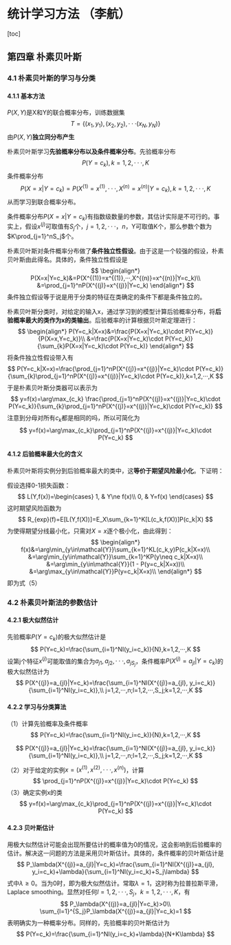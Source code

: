 # 统计学习方法 （李航）

[toc]

## 第四章 朴素贝叶斯

### 4.1 朴素贝叶斯的学习与分类

#### 4.1.1 基本方法

$P(X,Y)$是X和Y的联合概率分布，训练数据集
$$
T=\{(x_1,y_1),(x_2,y_2),···(x_N,y_N)\}
$$
由$P(X,Y)$**独立同分布产生**

朴素贝叶斯学习**先验概率分布以及条件概率分布**。先验概率分布
$$
P(Y=c_k),k=1,2,···,K
$$
条件概率分布
$$
P(X=x|Y=c_k)=P(X^{(1)}=x^{(1)},···,X^{(n)}=x^{(n)}|Y=c_k),k=1,2,···,K
$$
从而学习到联合概率分布。

条件概率分布$P(X=x|Y=c_k)$有指数级数量的参数，其估计实际是不可行的。事实上，假设$x^{(j)}$可取值有$S_j$个，$j=1,2,···，n$，Y可取值K个，那么参数个数为$K\prod_{j=1}^nS_j$个。

朴素贝叶斯对条件概率分布做了**条件独立性假设**。由于这是一个较强的假设，朴素贝叶斯由此得名。具体的，条件独立性假设是
$$
\begin{align*}
P(X=x|Y=c_k)&=P(X^{(1)}=x^{(1)},···,X^{(n)}=x^{(n)}|Y=c_k)\\
&=\prod_{j=1}^nP(X^{(j)}=x^{(j)}|Y=c_k)
\end{align*}
$$
条件独立假设等于说是用于分类的特征在类确定的条件下都是条件独立的。

朴素贝叶斯分类时，对给定的输入x，通过学习到的模型计算后验概率分布，将**后验概率最大的类作为x的类输出**。后验概率的计算根据贝叶斯定理进行：
$$
\begin{align*}
P(Y=c_k|X=x)&=\frac{P(X=x|Y=c_k)\cdot P(Y=c_k)}{P(X=x,Y=c_k)}\\
&=\frac{P(X=x|Y=c_k)\cdot P(Y=c_k)}{\sum_{k}P(X=x|Y=c_k)\cdot P(Y=c_k)}
\end{align*}
$$
将条件独立性假设带入有
$$
P(Y=c_k|X=x)=\frac{\prod_{j=1}^nP(X^{(j)}=x^{(j)}|Y=c_k)\cdot P(Y=c_k)}{\sum_{k}\prod_{j=1}^nP(X^{(j)}=x^{(j)}|Y=c_k)\cdot P(Y=c_k)},k=1,2,···,K
$$
于是朴素贝叶斯分类器可以表示为
$$
y=f(x)=\arg\max_{c_k} \frac{\prod_{j=1}^nP(X^{(j)}=x^{(j)}|Y=c_k)\cdot P(Y=c_k)}{\sum_{k}\prod_{j=1}^nP(X^{(j)}=x^{(j)}|Y=c_k)\cdot P(Y=c_k)}
$$
注意到分母对所有$c_k$都是相同的吗，所以可简化为
$$
y=f(x)=\arg\max_{c_k}\prod_{j=1}^nP(X^{(j)}=x^{(j)}|Y=c_k)\cdot P(Y=c_k)
$$

#### 4.1.2 后验概率最大化的含义

朴素贝叶斯将实例分到后验概率最大的类中，这**等价于期望风险最小化**。下证明：

假设选择0-1损失函数：
$$
L(Y,f(x))=\begin{cases}
1, & Y\ne f(x)\\
0, & Y=f(x)
\end{cases}
$$
这时期望风险函数为
$$
R_{exp}(f)=E[L(Y,f(X))]=E_X\sum_{k=1}^K[L(c_k,f(X))]P(c_k|X)
$$
为使得期望分线最小化，只需对$X=x$逐个极小化，由此得到：
$$
\begin{align*}
f(x)&=\arg\min_{y\in\mathcal{Y}}\sum_{k=1}^KL(c_k,y)P(c_k|X=x)\\
&=\arg\min_{y\in\mathcal{Y}}\sum_{k=1}^KP(y\neq c_k|X=x)\\
&=\arg\min_{y\in\mathcal{Y}}(1 - P(y=c_k|X=x))\\
&=\arg\max_{y\in\mathcal{Y}}P(y=c_k|X=x)\\
\end{align*}
$$
即为式（5）

### 4.2 朴素贝叶斯法的参数估计

#### 4.2.1 极大似然估计

先验概率$P(Y=c_k)$的极大似然估计是
$$
P(Y=c_k)=\frac{\sum_{i=1}^NI(y_i=c_k)}{N},k=1,2,···,K
$$
设第j个特征$x^{(j)}$可能取值的集合为${a_{j1},a_{j2},···,a_{jS_j}}$，条件概率$P(X^{(j)}=a_{jl}|Y=c_k)$的极大似然估计为
$$
P(X^{(j)}=a_{jl}|Y=c_k)=\frac{\sum_{i=1}^NI(X^{(j)}=a_{jl}, y_i=c_k)}{\sum_{i=1}^NI(y_i=c_k)},\\
j=1,2,···,n;l=1,2,···,S_j;k=1,2,···,K
$$

#### 4.2.2 学习与分类算法

（1）计算先验概率及条件概率
$$
P(Y=c_k)=\frac{\sum_{i=1}^NI(y_i=c_k)}{N},k=1,2,···,K
$$

$$
P(X^{(j)}=a_{jl}|Y=c_k)=\frac{\sum_{i=1}^NI(X^{(j)}=a_{jl}, y_i=c_k)}{\sum_{i=1}^NI(y_i=c_k)},\\
j=1,2,···,n;l=1,2,···,S_j;k=1,2,···,K
$$

（2）对于给定的实例$x=(x^{(1)},x^{(2)},···,x^{(n)})$，计算
$$
\prod_{j=1}^nP(X^{(j)}=x^{(j)}|Y=c_k)\cdot P(Y=c_k)
$$
（3）确定实例x的类
$$
y=f(x)=\arg\max_{c_k}\prod_{j=1}^nP(X^{(j)}=x^{(j)}|Y=c_k)\cdot P(Y=c_k)
$$

#### 4.2.3 贝叶斯估计

用极大似然估计可能会出现所要估计的概率值为0的情况，这会影响到后验概率的估计。解决这一问题的方法是采用贝叶斯估计。具体的，条件概率的贝叶斯估计是
$$
P_\lambda(X^{(j)}=a_{jl}|Y=c_k)=\frac{\sum_{i=1}^NI(X^{(j)}=a_{jl}, y_i=c_k)+\lambda}{\sum_{i=1}^NI(y_i=c_k)+S_j\lambda}
$$
式中$\lambda\ge0$。当为0时，即为极大似然估计。常取$\lambda=1$，这时称为拉普拉斯平滑，Laplace smoothing。显然对任何$l=1,2,···,S_j$，$k=1,2,···,K$，有
$$
P_\lambda(X^{(j)}=a_{jl}|Y=c_k)>0\\
\sum_{l=1}^{S_j}P_\lambda(X^{(j)}=a_{jl}|Y=c_k)=1
$$
表明确实为一种概率分布。同样的，先验概率的贝叶斯估计为
$$
P(Y=c_k)=\frac{\sum_{i=1}^NI(y_i=c_k)+\lambda}{N+K\lambda}
$$


